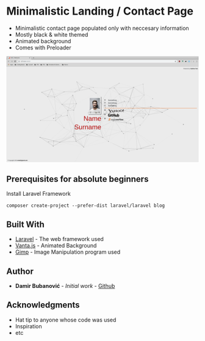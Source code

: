 # Minimalistic Landing / Contact Page

* Minimalistic contact page populated only with neccesary information
* Mostly black & white themed
* Animated background
* Comes with Preloader

![Example image](public/img/example.png)


## Prerequisites for absolute beginners

Install Laravel Framework

```
composer create-project --prefer-dist laravel/laravel blog
```


## Built With

* [Laravel](https://laravel.com/) - The web framework used
* [Vanta.js](https://www.vantajs.com/) - Animated Background
* [Gimp](https://laravel.com/) - Image Manipulation program used


## Author

* **Damir Bubanović** - *Initial work* - [Github](https://github.com/damir-bubanovic)


## Acknowledgments

* Hat tip to anyone whose code was used
* Inspiration
* etc
